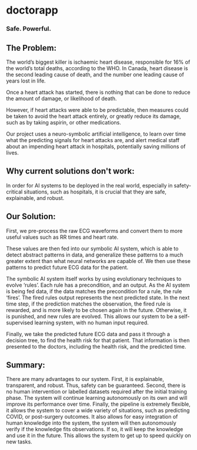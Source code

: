 # doctorapp

### Safe. Powerful.

## The Problem:
The world’s biggest killer is ischaemic heart disease, responsible for 16% of the world’s total deaths, according to the WHO. In Canada, heart disease is the second leading cause of death, and the number one leading cause of years lost in life. 

Once a heart attack has started, there is nothing that can be done to reduce the amount of damage, or likelihood of death. 

However, if heart attacks were able to be predictable, then measures could be taken to avoid the heart attack entirely, or greatly reduce its damage, such as by taking aspirin, or other medications. 

Our project uses a neuro-symbolic artificial intelligence, to learn over time what the predicting signals for heart attacks are, and alert medical staff about an impending heart attack in hospitals, potentially saving millions of lives.


## Why current solutions don't work:
In order for AI systems to be deployed in the real world, especially in safety-critical situations, such as hospitals, it is crucial that they are safe, explainable, and robust.


## Our Solution:
First, we pre-process the raw ECG waveforms and convert them to more useful values such as RR times and heart rate. 

These values are then fed into our symbolic AI system, which is able to detect abstract patterns in data, and generalize these patterns to a much greater extent than what neural networks are capable of. We then use these patterns to predict future ECG data for the patient. 

The symbolic AI system itself works by using evolutionary techniques to evolve ‘rules’. Each rule has a precondition, and an output. As the AI system is being fed data, if the data matches the precondition for a rule, the rule ‘fires’. The fired rules output represents the next predicted state. In the next time step, if the prediction matches the observation, the fired rule is rewarded, and is more likely to be chosen again in the future. Otherwise, it is punished, and new rules are evolved. This allows our system to be a self-supervised learning system, with no human input required.

Finally, we take the predicted future ECG data and pass it through a decision tree, to find the health risk for that patient. That information is then presented to the doctors, including the health risk, and the predicted time.

## Summary:
There are many advantages to our system. First, it is explainable, transparent, and robust. Thus, safety can be guaranteed. Second, there is no human intervention or labelled datasets required after the initial training phase. The system will continue learning autonomously on its own and will improve its performance over time. Finally, the pipeline is extremely flexible, it allows the system to cover a wide variety of situations, such as predicting COVID, or post-surgery outcomes. It also allows for easy integration of human knowledge into the system, the system will then autonomously verify if the knowledge fits observations. If so, it will keep the knowledge and use it in the future. This allows the system to get up to speed quickly on new tasks.

